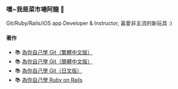 ### 嘿~我是菜市場阿龍 👋

Git/Ruby/Rails/iOS app Developer & Instructor, 喜愛非主流的新玩具 :)

#### 著作

- 📚 [為你自己學 Git（繁體中文版）](https://gitbook.tw)
- 📚 [為你自己學 Git（簡體中文版）](https://gitbook.tw)
- 📚 [為你自己學 Git（日文版）](https://gitbook.tw)
- 📚 [為你自己學 Ruby on Rails](https://railsbook.tw)
